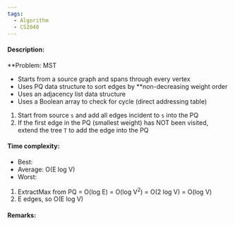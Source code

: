 ```yaml
---
tags:
  - Algorithm
  - CS2040
---
```

#### Description:
**Problem: MST
- Starts from a source graph and spans through every vertex
- Uses PQ data structure to sort edges by **non-decreasing weight order
- Uses an adjacency list data structure
- Uses a Boolean array to check for cycle (direct addressing table)
1. Start from source `s` and add all edges incident to `s` into the PQ
2. If the first edge in the PQ (smallest weight) has NOT been visited, extend the tree `T` to add the edge into the PQ
#### Time complexity:
- Best: 
- Average: O(E log V)
- Worst: 
1. ExtractMax from PQ = O(log E) = O(log V<sup>2</sup>) = O(2 log V) = O(log V)
2. E edges, so O(E log V)
#### Remarks:

